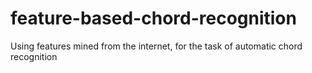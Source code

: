 # feature-based-chord-recognition
Using features mined from the internet, for the task of automatic chord recognition
